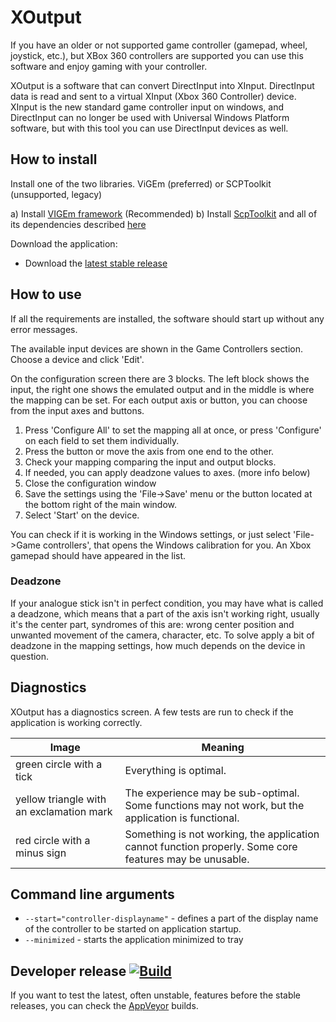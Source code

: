 # XOutput

If you have an older or not supported game controller (gamepad, wheel, joystick, etc.), but XBox 360 controllers are supported you can use this software and enjoy gaming with your controller.

XOutput is a software that can convert DirectInput into XInput. DirectInput data is read and sent to a virtual XInput (Xbox 360 Controller) device. XInput is the new standard game controller input on windows, and DirectInput can no longer be used with Universal Windows Platform software, but with this tool you can use DirectInput devices as well.

## How to install

Install one of the two libraries. ViGEm (preferred) or SCPToolkit (unsupported, legacy)

  a) Install [VIGEm framework](https://github.com/nefarius/ViGEm/wiki/Driver-Installation) (Recommended)
  b) Install [ScpToolkit](https://github.com/nefarius/ScpServer/releases/latest) and all of its dependencies described [here](https://github.com/nefarius/ScpToolkit/blob/master/README.md#installation-requirements)

Download the application:

* Download the [latest stable release](https://github.com/csutorasa/XOutput/releases/latest)

## How to use

If all the requirements are installed, the software should start up without any error messages.

The available input devices are shown in the Game Controllers section. Choose a  device and click 'Edit'.

On the configuration screen there are 3 blocks. The left block shows the input, the right one shows the emulated output and in the middle is where the mapping can be set. For each output axis or button, you can choose from the input axes and buttons.

1. Press 'Configure All' to set the mapping all at once, or press 'Configure' on each field to set them individually.
2. Press the button or move the axis from one end to the other.
3. Check your mapping comparing the input and output blocks.
4. If needed, you can apply deadzone values to axes. (more info below)
5. Close the configuration window
6. Save the settings using the 'File->Save' menu or the button located at the bottom right of the main window.
7. Select 'Start' on the device.

You can check if it is working in the Windows settings, or just select 'File->Game controllers', that opens the Windows calibration for you. An Xbox gamepad should have appeared in the list.

### Deadzone

If your analogue stick isn't in perfect condition, you may have what is called a deadzone, which means that a part of the axis isn't working right, usually it's the center part, syndromes of this are: wrong center position and unwanted movement of the camera, character, etc. To solve apply a bit of deadzone in the mapping settings, how much depends on the device in question.

## Diagnostics

XOutput has a diagnostics screen. A few tests are run to check if the application is working correctly.

| Image                                    | Meaning                                                                                                  |
| ---------------------------------------- | ------------------------------------------------------------------------------------------------------- |
| green circle with a tick                 | Everything is optimal.                                                                                  |
| yellow triangle with an exclamation mark | The experience may be sub-optimal. Some functions may not work, but the application is functional.  |
| red circle with a minus sign             | Something is not working, the application cannot function properly. Some core features may be unusable. |

## Command line arguments

- `--start="controller-displayname"` - defines a part of the display name of the controller to be started on application startup.
- `--minimized` - starts the application minimized to tray

## Developer release [![Build](https://ci.appveyor.com/api/projects/status/github/csutorasa/XOutput?branch=master&svg=true)](https://ci.appveyor.com/project/csutorasa/xoutput/)

If you want to test the latest, often unstable, features before the stable releases, you can check the [AppVeyor](https://ci.appveyor.com/project/csutorasa/xoutput/build/artifacts) builds.
